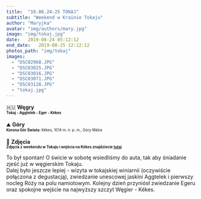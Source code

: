 ```yaml
---
title:  "19.08.24-25 TOKAJ"
subtitle: "Weekend w Krainie Tokaju"
author: "Maryjka"
avatar: "img/authors/mary.jpg"
image: "img/tokaj.jpg"
date:   2019-08-24 05:12:12
end_date:   2019-08-25 12:12:12
photos_path: "img/tokaj"
images:
  - "DSC02968.JPG"
  - "DSC03025.JPG"
  - "DSC03016.JPG"
  - "DSC03071.JPG"
  - "DSC03128.JPG"
  - "tokaj.jpg"
---
```

🇭🇺 **Węgry**<br/>
**<sub><sup>Tokaj - Aggtelek - Eger - Kékes</sup></sub>**<br/>
<br/>
⛰️ **Góry**<br/>
<sub><sup>**Korona Gór Świata:** Kékes, 1014 m. n. p. m., Góry Mátra</sup></sub><br/>
<br/>
📸 **Zdjęcia**<br/>
<sub><sup>**Zdjęcia z weekendu w Tokaju i wejścia na Kékes znajdziecie <a href="https://photos.app.goo.gl/iUfoTzKqrsbGznYT9">tutaj</a>**</sup></sub>

To był spontan! O świcie w sobotę wsiedliśmy do auta, tak aby śniadanie zjeść już w węgierskim Tokaju.<br/>
Dalej było jeszcze lepiej - wizyta w tokajskiej winiarnii (oczywiście połączona z degustacją), zwiedzanie unescowej jaskini Aggtelek i pierwszy nocleg Róży na polu namiotowym. Kolejny dzień przyniósł zwiedzanie Egeru oraz spokojne wejście na najwyższy szczyt Węgier - Kékes. 
